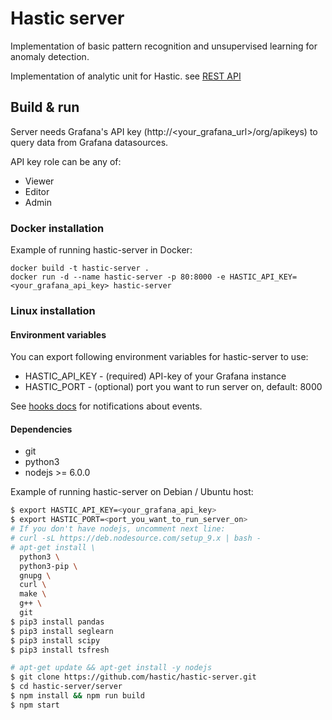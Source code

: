 # Hastic server

Implementation of basic pattern recognition and unsupervised learning for anomaly detection.

Implementation of analytic unit for Hastic. 
see [REST API](REST.md)

## Build & run

Server needs Grafana's API key (http://<your_grafana_url>/org/apikeys) to query data from Grafana datasources.

API key role can be any of:
- Viewer
- Editor
- Admin

### Docker installation

Example of running hastic-server in Docker:

```
docker build -t hastic-server .
docker run -d --name hastic-server -p 80:8000 -e HASTIC_API_KEY=<your_grafana_api_key> hastic-server
```

### Linux installation

#### Environment variables

You can export following environment variables for hastic-server to use:
- HASTIC_API_KEY - (required) API-key of your Grafana instance
- HASTIC_PORT - (optional) port you want to run server on, default: 8000

See [hooks docs](https://github.com/hastic/hastic-server/blob/master/HOOKS.md) for notifications about events.

#### Dependencies

- git
- python3
- nodejs >= 6.0.0

Example of running hastic-server on Debian / Ubuntu host:

```bash
$ export HASTIC_API_KEY=<your_grafana_api_key>
$ export HASTIC_PORT=<port_you_want_to_run_server_on>
# If you don't have nodejs, uncomment next line:
# curl -sL https://deb.nodesource.com/setup_9.x | bash -
# apt-get install \
  python3 \
  python3-pip \
  gnupg \
  curl \
  make \
  g++ \
  git
$ pip3 install pandas
$ pip3 install seglearn
$ pip3 install scipy
$ pip3 install tsfresh

# apt-get update && apt-get install -y nodejs
$ git clone https://github.com/hastic/hastic-server.git
$ cd hastic-server/server
$ npm install && npm run build
$ npm start
```
